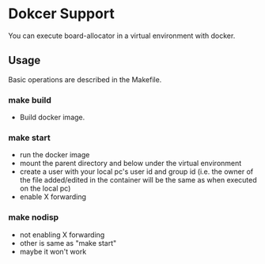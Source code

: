 # Dokcer Support
You can execute board-allocator in a virtual environment with docker.

## Usage
Basic operations are described in the Makefile.
### make build
- Build docker image.
### make start
- run the docker image
- mount the parent directory and below under the virtual environment
- create a user with your local pc's user id and group id (i.e. the owner of the file added/edited in the container will be the same as when executed on the local pc)
- enable X forwarding
### make nodisp
- not enabling X forwarding
- other is same as "make start"
- maybe it won't work